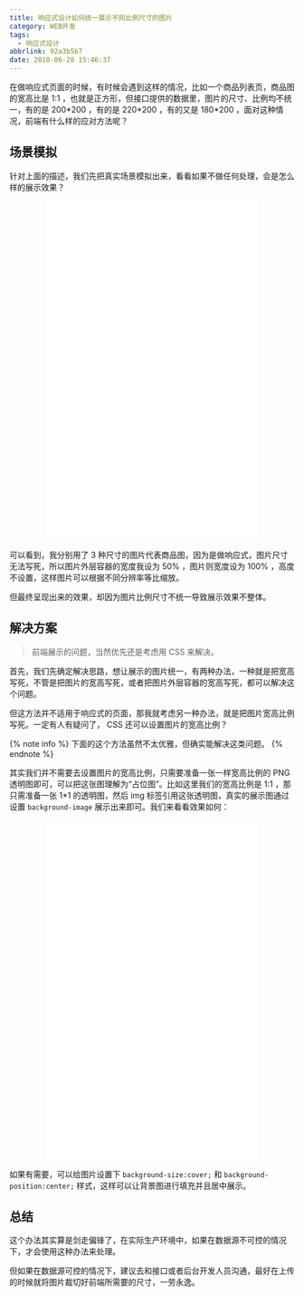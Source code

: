 ```yaml
---
title: 响应式设计如何统一展示不同比例尺寸的图片
category: WEB开发
tags:
  - 响应式设计
abbrlink: 92a3b5b7
date: 2018-06-28 15:46:37
---
```


在做响应式页面的时候，有时候会遇到这样的情况，比如一个商品列表页，商品图的宽高比是 1:1 ，也就是正方形，但接口提供的数据里，图片的尺寸、比例均不统一，有的是 200\*200 ，有的是 220\*200 ，有的又是 180\*200 ，面对这种情况，前端有什么样的应对方法呢？

<!-- more -->

## 场景模拟

针对上面的描述，我们先把真实场景模拟出来，看看如果不做任何处理，会是怎么样的展示效果？

<div style="margin:0 auto;max-width:375px"><iframe height='600' scrolling='no' title='1-响应式设计统一展示不同比例尺寸的图片' src='//codepen.io/hooray/embed/pKQQVw/?height=600&theme-id=0&default-tab=result&embed-version=2' frameborder='no' allowtransparency='true' allowfullscreen='true' style='width: 100%;'>See the Pen <a href='https://codepen.io/hooray/pen/pKQQVw/'>1-响应式设计统一展示不同比例尺寸的图片</a> by 胡睿 (<a href='https://codepen.io/hooray'>@hooray</a>) on <a href='https://codepen.io'>CodePen</a>.
</iframe></div>

可以看到，我分别用了 3 种尺寸的图片代表商品图，因为是做响应式，图片尺寸无法写死，所以图片外层容器的宽度我设为 50% ，图片则宽度设为 100% ，高度不设置，这样图片可以根据不同分辨率等比缩放。

但最终呈现出来的效果，却因为图片比例尺寸不统一导致展示效果不整体。

## 解决方案

> 前端展示的问题，当然优先还是考虑用 CSS 来解决。

首先，我们先确定解决思路，想让展示的图片统一，有两种办法，一种就是把宽高写死，不管是把图片的宽高写死，或者把图片外层容器的宽高写死，都可以解决这个问题。

但这方法并不适用于响应式的页面，那我就考虑另一种办法，就是把图片宽高比例写死。一定有人有疑问了， CSS 还可以设置图片的宽高比例？

{% note info %}
下面的这个方法虽然不太优雅，但确实能解决这类问题。
{% endnote %}

其实我们并不需要去设置图片的宽高比例，只需要准备一张一样宽高比例的 PNG 透明图即可，可以把这张图理解为“占位图”。比如这里我们的宽高比例是 1:1 ，那只需准备一张 1\*1 的透明图，然后 img 标签引用这张透明图，真实的展示图通过设置 `background-image` 展示出来即可。我们来看看效果如何：

<div style="margin:0 auto;max-width:375px"><iframe height='600' scrolling='no' title='2-响应式设计统一展示不同比例尺寸的图片' src='//codepen.io/hooray/embed/XYoWMe/?height=600&theme-id=0&default-tab=result&embed-version=2' frameborder='no' allowtransparency='true' allowfullscreen='true' style='width: 100%;'>See the Pen <a href='https://codepen.io/hooray/pen/XYoWMe/'>2-响应式设计统一展示不同比例尺寸的图片</a> by 胡睿 (<a href='https://codepen.io/hooray'>@hooray</a>) on <a href='https://codepen.io'>CodePen</a>.
</iframe></div>

如果有需要，可以给图片设置下 `background-size:cover;` 和 `background-position:center;` 样式，这样可以让背景图进行填充并且居中展示。

## 总结

这个办法其实算是剑走偏锋了，在实际生产环境中，如果在数据源不可控的情况下，才会使用这种办法来处理。

但如果在数据源可控的情况下，建议去和接口或者后台开发人员沟通，最好在上传的时候就将图片裁切好前端所需要的尺寸，一劳永逸。